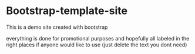 # Bootstrap-template-site
This is a demo site created with bootstrap

everything is done for promotional purposes and hopefully all labeled in the right places if anyone would like to use (just delete the text you dont need)

